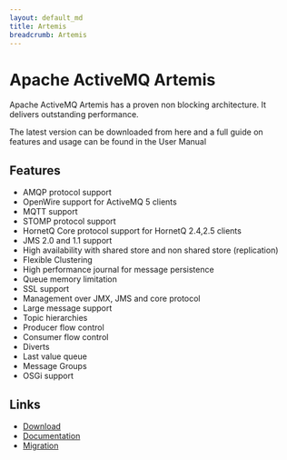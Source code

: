 ```yaml
---
layout: default_md
title: Artemis
breadcrumb: Artemis
---
```


# Apache ActiveMQ Artemis

Apache ActiveMQ Artemis has a proven non blocking architecture. It delivers outstanding performance.

The latest version can be downloaded from here and a full guide on features and usage can be found in the User Manual

## Features

* AMQP protocol support
* OpenWire support for ActiveMQ 5 clients
* MQTT support
* STOMP protocol support
* HornetQ Core protocol support for HornetQ 2.4,2.5 clients
* JMS 2.0 and 1.1 support
* High availability with shared store and non shared store (replication)
* Flexible Clustering
* High performance journal for message persistence
* Queue memory limitation
* SSL support
* Management over JMX, JMS and core protocol
* Large message support
* Topic hierarchies
* Producer flow control
* Consumer flow control
* Diverts
* Last value queue
* Message Groups
* OSGi support

## Links

* [Download](/projects/artemis/download/)
* [Documentation](/projects/artemis/documentation/)
* [Migration](/projects/artemis/migration/)

